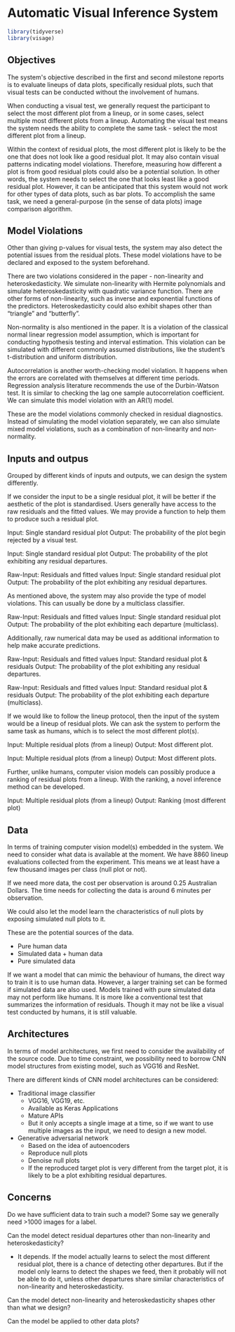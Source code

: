<!-- # Compute vision models -->


<!-- ## Potential methods -->

<!-- https://paperswithcode.com/ -->

<!-- ### Cores of computer vision models -->

<!-- - CNN -->
<!--   - Pooling layers -->
<!--   - Convolutional layers -->
<!-- - Boltzmann family -->
<!--   - Restricted Boltzmann Machines -->
<!--   - Deep Belief Networks -->
<!--   - Deep Boltzmann Machines -->
<!-- - Autoencoder -->
<!--   - Denoising Autoencoders -->
<!--   - Stacked Autoencoders -->


<!-- - Autoencoders -->
<!--   - Distance between two data points in the embedding space (e.g. Faiss - Facebook) -->
<!--   - Anomaly detection -->



# Automatic Visual Inference System


```r
library(tidyverse)
library(visage)
```

## Objectives

The system's objective described in the first and second milestone reports is to evaluate lineups of data plots, specifically residual plots, such that visual tests can be conducted without the involvement of humans.

When conducting a visual test, we generally request the participant to select the most different plot from a lineup, or in some cases, select multiple most different plots from a lineup. Automating the visual test means the system needs the ability to complete the same task - select the most different plot from a lineup. 

Within the context of residual plots, the most different plot is likely to be the one that does not look like a good residual plot. It may also contain visual patterns indicating model violations. Therefore, measuring how different a plot is from good residual plots could also be a potential solution. In other words, the system needs to select the one that looks least like a good residual plot. However, it can be anticipated that this system would not work for other types of data plots, such as bar plots. To accomplish the same task, we need a general-purpose (in the sense of data plots) image comparison algorithm. 

## Model Violations

Other than giving p-values for visual tests, the system may also detect the potential issues from the residual plots. These model violations have to be declared and exposed to the system beforehand.

There are two violations considered in the paper - non-linearity and heteroskedasticity. We simulate non-linearity with Hermite polynomials and simulate heteroskedasticity with quadratic variance function. There are other forms of non-linearity, such as inverse and exponential functions of the predictors. Heteroskedasticity could also exhibit shapes other than “triangle” and “butterfly”.

Non-normality is also mentioned in the paper. It is a violation of the classical normal linear regression model assumption, which is important for conducting hypothesis testing and interval estimation. This violation can be simulated with different commonly assumed distributions, like the student’s t-distribution and uniform distribution.

Autocorrelation is another worth-checking model violation. It happens when the errors are correlated with themselves at different time periods. Regression analysis literature recommends the use of the Durbin-Watson test. It is similar to checking the lag one sample autocorrelation coefficient. We can simulate this model violation with an AR(1) model.

These are the model violations commonly checked in residual diagnostics. Instead of simulating the model violation separately, we can also simulate mixed model violations, such as a combination of non-linearity and non-normality.

## Inputs and outpus

Grouped by different kinds of inputs and outputs, we can design the system differently.

If we consider the input to be a single residual plot, it will be better if the aesthetic of the plot is standardised. Users generally have access to the raw residuals and the fitted values. We may provide a function to help them to produce such a residual plot.

Input: Single standard residual plot
Output: The probability of the plot begin rejected by a visual test.

Input: Single standard residual plot
Output: The probability of the plot exhibiting any residual departures.

Raw-Input: Residuals and fitted values
Input: Single standard residual plot
Output: The probability of the plot exhibiting any residual departures.

As mentioned above, the system may also provide the type of model violations. This can usually be done by a multiclass classifier.

Raw-Input: Residuals and fitted values
Input: Single standard residual plot
Output: The probability of the plot exhibiting each departure (multiclass).

Additionally, raw numerical data may be used as additional information to help make accurate predictions.

Raw-Input: Residuals and fitted values
Input: Standard residual plot & residuals
Output: The probability of the plot exhibiting any residual departures.

Raw-Input: Residuals and fitted values
Input: Standard residual plot & residuals
Output: The probability of the plot exhibiting each departure (multiclass).

If we would like to follow the lineup protocol, then the input of the system would be a lineup of residual plots. We can ask the system to perform the same task as humans, which is to select the most different plot(s).

Input: Multiple residual plots (from a lineup)
Output: Most different plot.

Input: Multiple residual plots (from a lineup)
Output: Most different plots.

Further, unlike humans, computer vision models can possibly produce a ranking of residual plots from a lineup. With the ranking, a novel inference method can be developed.

Input: Multiple residual plots (from a lineup)
Output: Ranking (most different plot)


## Data

In terms of training computer vision model(s) embedded in the system. We need to consider what data is available at the moment. We have 8860 lineup evaluations collected from the experiment. This means we at least have a few thousand images per class (null plot or not). 

If we need more data, the cost per observation is around 0.25 Australian Dollars. The time needs for collecting the data is around 6 minutes per observation. 

We could also let the model learn the characteristics of null plots by exposing simulated null plots to it.

These are the potential sources of the data.

- Pure human data
- Simulated data + human data
- Pure simulated data

If we want a model that can mimic the behaviour of humans, the direct way to train it is to use human data. However, a larger training set can be formed if simulated data are also used. Models trained with pure simulated data may not perform like humans. It is more like a conventional test that summarizes the information of residuals. Though it may not be like a visual test conducted by humans, it is still valuable.


## Architectures

In terms of model architectures, we first need to consider the availability of the source code. Due to time constraint, we possibility need to borrow CNN model structures from existing model, such as VGG16 and ResNet. 

There are different kinds of CNN model architectures can be considered:

- Traditional image classifier
  - VGG16, VGG19, etc.
  - Available as Keras Applications
  - Mature APIs
  - But it only accepts a single image at a time, so if we want to use multiple images as the input, we need to design a new model.
- Generative adversarial network
  - Based on the idea of autoencoders
  - Reproduce null plots
  - Denoise null plots
  - If the reproduced target plot is very different from the target plot, it is likely to be a plot exhibiting residual departures. 
  


## Concerns

Do we have sufficient data to train such a model? Some say we generally need >1000 images for a label.

Can the model detect residual departures other than non-linearity and heteroskedasticity? 
- It depends. If the model actually learns to select the most different residual plot, there is a chance of detecting other departures. But if the model only learns to detect the shapes we feed, then it probably will not be able to do it, unless other departures share similar characteristics of non-linearity and heteroskedasticity.

Can the model detect non-linearity and heteroskedasticity shapes other than what we design?

Can the model be applied to other data plots?


<!-- ## Humans VS Computer -->
